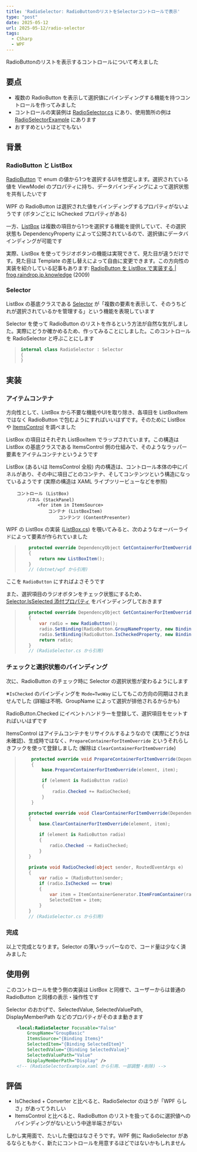 ```yaml
---
title: 'RadioSelector: RadioButtonのリストをSelectorコントロールで表示'
type: "post"
date: 2025-05-12
url: 2025-05-12/radio-selector
tags:
  - CSharp
  - WPF
---
```


RadioButtonのリストを表示するコントロールについて考えました

<!--more-->

## 要点

- 複数の RadioButton を表示して選択値にバインディングする機能を持つコントロールを作ってみました
- コントロールの実装例は [RadioSelector.cs] にあり、使用箇所の例は [RadioSelectorExample] にあります
- おすすめというほどでもない

## 背景

### RadioButton と ListBox

[RadioButton] で enum の値から1つを選択するUIを想定します。選択されている値を ViewModel のプロパティに持ち、データバインディングによって選択状態を共有したいです

WPF の RadioButton は選択された値をバインディングするプロパティがないようです (ボタンごとに IsChecked プロパティがある)

一方、[ListBox] は複数の項目から1つを選択する機能を提供していて、その選択状態も DependencyProperty によって公開されているので、選択値にデータバインディングが可能です

実際、ListBox を使ってラジオボタンの機能は実現できて、見た目が違うだけです。見た目は Template の差し替えによって自由に変更できます。この方向性の実装を紹介している記事もあります: [RadioButton を ListBox で実装する \| frog.raindrop.jp.knowledge](https://frog.raindrop.jp/knowledge/archives/002386.html) (2009)

### Selector

ListBox の基底クラスである [Selector] が「複数の要素を表示して、そのうちどれが選択されているかを管理する」という機能を表現しています

Selector を使って RadioButton のリストを作るという方法が自然な気がしました。実際にどうか確かめるため、作ってみることにしました。このコントロールを RadioSelector と呼ぶことにします

> ```csharp
> internal class RadioSelector : Selector
> {
> }
> ```

## 実装

### アイテムコンテナ

方向性として、ListBox から不要な機能やUIを取り除き、各項目を ListBoxItem ではなく RadioButton で包むようにすればいいはずです。そのために ListBox や [ItemsControl] を調べました

ListBox の項目はそれぞれ ListBoxItem でラップされています。この構造は ListBox の基底クラスである ItemsControl 側の仕組みで、そのようなラッパー要素をアイテムコンテナというようです

ListBox (あるいは ItemsControl 全般) 内の構造は、コントロール本体の中にパネルがあり、その中に項目ごとのコンテナ、そしてコンテンツという構造になっているようです (実際の構造は XAML ライブツリービューなどを参照)

```
    コントロール (ListBox)
        パネル (StackPanel)
            <for item in ItemsSource>
                コンテナ (ListBoxItem)
                    コンテンツ (ContentPresenter)
```

WPF の ListBox の実装 ([ListBox.cs]) を覗いてみると、次のようなオーバーライドによって要素が作られていました

> ```csharp
>    protected override DependencyObject GetContainerForItemOverride()
>    {
>        return new ListBoxItem();
>    }
>    // (dotnet/wpf から引用)
> ```

ここを `RadioButton` にすればよさそうです

また、選択項目のラジオボタンをチェック状態にするため、[Selector.IsSelected 添付プロパティ](https://learn.microsoft.com/ja-jp/dotnet/api/system.windows.controls.primitives.selector.isselected) をバインディングしておきます

> ```csharp
>    protected override DependencyObject GetContainerForItemOverride()
>    {
>        var radio = new RadioButton();
>        radio.SetBinding(RadioButton.GroupNameProperty, new Binding(nameof(GroupName)) { Source = this });
>        radio.SetBinding(RadioButton.IsCheckedProperty, new Binding("(Selector.IsSelected)") { Source = radio });
>        return radio;
>    }
>    // (RadioSelector.cs から引用)
> ```

### チェックと選択状態のバインディング

次に、RadioButton のチェック時に Selector の選択状態が変わるようにします

※`IsChecked` のバインディングを `Mode=TwoWay` にしてもこの方向の同期はされませんでした (詳細は不明、GroupName によって選択が排他されるからかも)

RadioButton.Checked にイベントハンドラーを登録して、選択項目をセットすればいいはずです

ItemsControl はアイテムコンテナをリサイクルするようなので (実際にどうかは未確認)、生成時ではなく、`PrepareContainerForItemOverride` というそれらしきフックを使って登録しました (解除は `ClearContainerForItemOverride`)

> ```csharp
>     protected override void PrepareContainerForItemOverride(DependencyObject element, object item)
>     {
>         base.PrepareContainerForItemOverride(element, item);
>
>         if (element is RadioButton radio)
>         {
>             radio.Checked += RadioChecked;
>         }
>     }
>
>    protected override void ClearContainerForItemOverride(DependencyObject element, object item)
>    {
>        base.ClearContainerForItemOverride(element, item);
>
>        if (element is RadioButton radio)
>        {
>            radio.Checked -= RadioChecked;
>        }
>    }
>
>    private void RadioChecked(object sender, RoutedEventArgs e)
>    {
>        var radio = (RadioButton)sender;
>        if (radio.IsChecked == true)
>        {
>            var item = ItemContainerGenerator.ItemFromContainer(radio);
>            SelectedItem = item;
>        }
>    }
>    // (RadioSelector.cs から引用)
> ```

### 完成

以上で完成となります。Selector の薄いラッパーなので、コード量は少なく済みました

## 使用例

このコントロールを使う側の実装は ListBox と同様で、ユーザーからは普通の RadioButton と同様の表示・操作性です

Selector のおかげで、SelectedValue, SelectedValuePath, DisplayMemberPath などのプロパティがそのまま動きます

```xml
    <local:RadioSelector Focusable="False"
        GroupName="GroupBasic"
        ItemsSource="{Binding Items}"
        SelectedItem="{Binding SelectedItem}"
        SelectedValue="{Binding SelectedValue}"
        SelectedValuePath="Value"
        DisplayMemberPath="Display" />
    <!-- (RadioSelectorExample.xaml から引用、一部調整・削除) -->
```

## 評価

- IsChecked + Converter と比べると、RadioSelector のほうが「WPF らしさ」があってうれしい
- ItemsControl と比べると、RadioButton のリストを扱ってるのに選択値へのバインディングがないという中途半端さがない

しかし実用面で、たいした優位はなさそうです。WPF 側に RadioSelector があるならともかく、新たにコントロールを用意するほどではないかもしれません



[ItemsControl]: https://learn.microsoft.com/ja-jp/dotnet/api/system.windows.controls.itemscontrol
[ListBox.cs]: https://github.com/dotnet/wpf/blob/564072fd2bd5200c2a440684061549de3bb730bf/src/Microsoft.DotNet.Wpf/src/PresentationFramework/System/Windows/Controls/ListBox.cs
[ListBox]: https://learn.microsoft.com/ja-jp/dotnet/api/system.windows.controls.listbox
[RadioButton]: https://learn.microsoft.com/ja-jp/dotnet/api/system.windows.controls.radiobutton
[RadioSelector.cs]: https://github.com/vain0x/wpf-learn/blob/e5026a3856793675b647d68ba8a2b5f24a6be435/WpfLearn/Examples/RadioSelector.cs
[RadioSelectorExample]: https://github.com/vain0x/wpf-learn/blob/e5026a3856793675b647d68ba8a2b5f24a6be435/WpfLearn/Examples/RadioSelectorExample.xaml#L16
[Selector]: https://learn.microsoft.com/ja-jp/dotnet/api/system.windows.controls.primitives.selector
